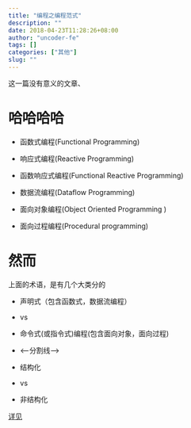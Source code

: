```yaml
---
title: "编程之编程范式"
description: ""
date: 2018-04-23T11:28:26+08:00
author: "uncoder-fe"
tags: []
categories: ["其他"]
slug: ""
---
```


这一篇没有意义的文章、

<!--more-->

# 哈哈哈哈

- 函数式编程(Functional Programming)

- 响应式编程(Reactive Programming)

- 函数响应式编程(Functional Reactive Programming)

- 数据流编程(Dataflow Programming)

- 面向对象编程(Object Oriented Programming )

- 面向过程编程(Procedural programming)

# 然而

上面的术语，是有几个大类分的

- 声明式（包含函数式，数据流编程）
- vs
- 命令式(或指令式)编程(包含面向对象，面向过程)

- <--分割线-->

- 结构化
- vs
- 非结构化

[详见](https://en.wikipedia.org/wiki/Programming_paradigm)
